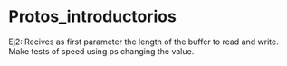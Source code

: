 # Protos_introductorios

Ej2:
Recives as first parameter the length of the buffer to read and write. Make tests of speed using ps changing the value.
